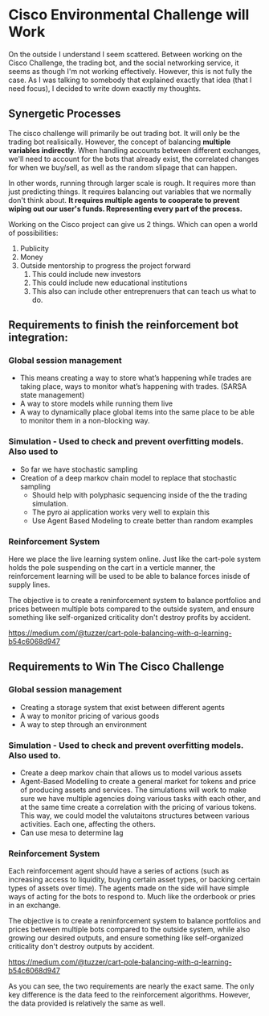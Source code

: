 # Cisco Environmental Challenge will Work

On the outside I understand I seem scattered. Between working on the Cisco Challenge, the trading bot, and the social networking service, it seems as though I'm not working effectively. However, this is not fully the case. As I was talking to somebody that explained exactly that idea (that I need focus), I decided to write down exactly my thoughts.

## Synergetic Processes

The cisco challenge will primarily be out trading bot. It will only be the trading bot realisically. However, the concept of balancing **multiple variables indirectly**. When handling accounts between different exchanges, we'll need to account for the bots that already exist, the correlated changes for when we buy/sell, as well as the random slipage that can happen.

In other words, running through larger scale is rough. It requires more than just predicting things. It requires balancing out variables that we normally don't think about. **It requires multiple agents to cooperate to prevent wiping out our user's funds. Representing every part of the process.**

Working on the Cisco project can give us 2 things. Which can open a world of possibilities:

1. Publicity
2. Money 
3. Outside mentorship to progress the project forward
    1. This could include new investors
    2. This could include new educational institutions
    3. This also can include other entreprenuers that can teach us what to do.


## Requirements to finish the reinforcement bot integration:

### Global session management

* This means creating a way to store what’s happening while trades are taking place, ways to monitor what’s happening with trades. (SARSA state management)
* A way to store models while running them live
* A way to dynamically place global items into the same place to be able to monitor them in a non-blocking way.
### Simulation - Used to check and prevent overfitting models. Also used to 
* So far we have stochastic sampling
* Creation of a deep markov chain model to replace that stochastic sampling
    * Should help with polyphasic sequencing inside of the the trading simulation. 
    * The pyro ai application works very well to explain this
    * Use Agent Based Modeling to create better than random examples

### Reinforcement System

Here we place the live learning system online. Just like the cart-pole system holds the pole suspending on the cart in a verticle manner, the reinforcement learning will be used to be able to balance forces inisde of supply lines. 

The objective is to create a reninforcement system to balance portfolios and prices between multiple bots compared to the outside system, and ensure something like self-organized criticality don't destroy profits by accident. 


https://medium.com/@tuzzer/cart-pole-balancing-with-q-learning-b54c6068d947


## Requirements to Win The Cisco Challenge

### Global session management

* Creating a storage system that exist between different agents
* A way to monitor pricing of various goods
* A way to step through an environment

### Simulation - Used to check and prevent overfitting models. Also used to.
* Create a deep markov chain that allows us to model various assets
* Agent-Based Modelling to create a general market for tokens and price of producing assets and services. The simulations will work to make sure we have multiple agencies doing various tasks with each other, and at the same time create a correlation with the pricing of various tokens. This way, we could model the valutaitons structures between various activities. Each one, affecting the others.
* Can use mesa to determine lag 

### Reinforcement System

Each reinforcement agent should have a series of actions (such as increasing access to liquidity, buying certain asset types, or backing certain types of assets over time). The agents made on the side will have simple ways of acting for the bots to respond to. Much like the orderbook or pries in an exchange.

The objective is to create a reninforcement system to balance portfolios and prices between multiple bots compared to the outside system, while also growing our desired outputs, and ensure something like self-organized criticality don't destroy outputs by accident. 


https://medium.com/@tuzzer/cart-pole-balancing-with-q-learning-b54c6068d947


As you can see, the two requirements are nearly the exact same. The only key difference is the data feed to the reinforcement algorithms. However, the data provided is relatively the same as well. 